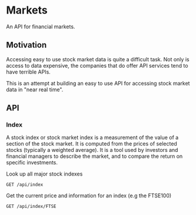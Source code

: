 # Markets

An API for financial markets.

## Motivation

Accessing easy to use stock market data is quite a difficult task. Not only is access to data expensive, the companies
that do offer API services tend to have terrible APIs.

This is an attempt at building an easy to use API for accessing stock market data in "near real time".

## API

### Index

A stock index or stock market index is a measurement of the value of a section of the stock market. It is computed from the prices of selected stocks (typically a weighted average). It is a tool used by investors and financial managers to describe the market, and to compare the return on specific investments.

Look up all major stock indexes

```
GET /api/index
```

Get the current price and information for an index (e.g the FTSE100)

```
GET /api/index/FTSE
```
